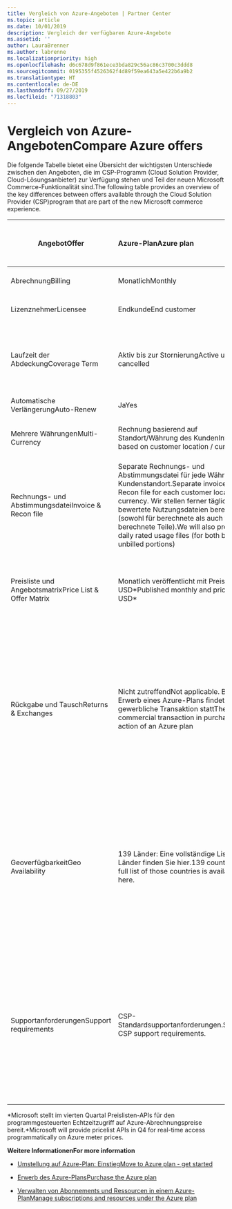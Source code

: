 ```yaml
---
title: Vergleich von Azure-Angeboten | Partner Center
ms.topic: article
ms.date: 10/01/2019
description: Vergleich der verfügbaren Azure-Angebote
ms.assetid: ''
author: LauraBrenner
ms.author: labrenne
ms.localizationpriority: high
ms.openlocfilehash: d6c678d9f861ece3bda829c56ac86c3700c3ddd8
ms.sourcegitcommit: 0195355f4526362f4d89f59ea643a5e422b6a9b2
ms.translationtype: HT
ms.contentlocale: de-DE
ms.lasthandoff: 09/27/2019
ms.locfileid: "71318803"
---
```

# <a name="compare-azure-offers"></a><span data-ttu-id="43e51-103">Vergleich von Azure-Angeboten</span><span class="sxs-lookup"><span data-stu-id="43e51-103">Compare Azure offers</span></span>

<span data-ttu-id="43e51-104">Die folgende Tabelle bietet eine Übersicht der wichtigsten Unterschiede zwischen den Angeboten, die im CSP-Programm (Cloud Solution Provider, Cloud-Lösungsanbieter) zur Verfügung stehen und Teil der neuen Microsoft Commerce-Funktionalität sind.</span><span class="sxs-lookup"><span data-stu-id="43e51-104">The following table provides an overview of the key differences between offers available through the Cloud Solution Provider (CSP)program that are part of the new Microsoft commerce experience.</span></span>

|<span data-ttu-id="43e51-105">**Angebot**</span><span class="sxs-lookup"><span data-stu-id="43e51-105">**Offer**</span></span>| <span data-ttu-id="43e51-106">**Azure-Plan**</span><span class="sxs-lookup"><span data-stu-id="43e51-106">**Azure plan**</span></span>|<span data-ttu-id="43e51-107">**Marketplace-Angebote von Drittanbietern**</span><span class="sxs-lookup"><span data-stu-id="43e51-107">**Third-party marketplace offers**</span></span>|<span data-ttu-id="43e51-108">**Azure-Reservierungen**</span><span class="sxs-lookup"><span data-stu-id="43e51-108">**Azure Reservations**</span></span>|<span data-ttu-id="43e51-109">**Über CSP verkaufte Serverabonnements**</span><span class="sxs-lookup"><span data-stu-id="43e51-109">**Server Subscriptions sold through CSP**</span></span>|<span data-ttu-id="43e51-110">**Arbeitsplatzbasierte Angebote**</span><span class="sxs-lookup"><span data-stu-id="43e51-110">**Seat-based offers**</span></span>|
|-------------------|:------|:-----|:---------|:--------------|:---------|
|<span data-ttu-id="43e51-111">Abrechnung</span><span class="sxs-lookup"><span data-stu-id="43e51-111">Billing</span></span>|<span data-ttu-id="43e51-112">Monatlich</span><span class="sxs-lookup"><span data-stu-id="43e51-112">Monthly</span></span>|<span data-ttu-id="43e51-113">Variabel (abhängig vom Angebot)</span><span class="sxs-lookup"><span data-stu-id="43e51-113">Variable (offer dependent)</span></span>|<span data-ttu-id="43e51-114">Endkunde</span><span class="sxs-lookup"><span data-stu-id="43e51-114">End customer</span></span>|<span data-ttu-id="43e51-115">Vorab für die gesamte Laufzeit oder eine Laufzeit von 3 Jahren</span><span class="sxs-lookup"><span data-stu-id="43e51-115">Up front for the full term or 3-year term</span></span>|<span data-ttu-id="43e51-116">Monatlich oder jährlich</span><span class="sxs-lookup"><span data-stu-id="43e51-116">Monthly or Annual</span></span>|
|<span data-ttu-id="43e51-117">Lizenznehmer</span><span class="sxs-lookup"><span data-stu-id="43e51-117">Licensee</span></span>|<span data-ttu-id="43e51-118">Endkunde</span><span class="sxs-lookup"><span data-stu-id="43e51-118">End customer</span></span>|<span data-ttu-id="43e51-119">Variabel (abhängig vom Angebot)</span><span class="sxs-lookup"><span data-stu-id="43e51-119">Variable (offer dependent)</span></span>|<span data-ttu-id="43e51-120">Endkunde</span><span class="sxs-lookup"><span data-stu-id="43e51-120">End customer</span></span>| <span data-ttu-id="43e51-121">Endkunde</span><span class="sxs-lookup"><span data-stu-id="43e51-121">End customer</span></span>|   <span data-ttu-id="43e51-122">Endkunde</span><span class="sxs-lookup"><span data-stu-id="43e51-122">End customer</span></span>|
|<span data-ttu-id="43e51-123">Laufzeit der Abdeckung</span><span class="sxs-lookup"><span data-stu-id="43e51-123">Coverage Term</span></span>|<span data-ttu-id="43e51-124">Aktiv bis zur Stornierung</span><span class="sxs-lookup"><span data-stu-id="43e51-124">Active until cancelled</span></span>|<span data-ttu-id="43e51-125">Variabel (abhängig vom Angebot)</span><span class="sxs-lookup"><span data-stu-id="43e51-125">Variable (offer dependent</span></span>|<span data-ttu-id="43e51-126">Siehe Angebotsbeschreibung</span><span class="sxs-lookup"><span data-stu-id="43e51-126">See offer description</span></span>|<span data-ttu-id="43e51-127">Alle Azure-Reservierungen haben einen eigenen Abdeckungszeitraum – alle Serverabonnements haben einen eigenen Abdeckungszeitraum</span><span class="sxs-lookup"><span data-stu-id="43e51-127">All Azure Reservations have their own unique coverage period  All Server Subscriptions will have their own unique coverage period</span></span>|    <span data-ttu-id="43e51-128">Zusätzliche arbeitsplatzbasierte Lizenzen klinken sich in den bestehenden Abdeckungszeitraum ein.</span><span class="sxs-lookup"><span data-stu-id="43e51-128">Additional seat-based licenses will snap into the existing coverage period</span></span>|
|<span data-ttu-id="43e51-129">Automatische Verlängerung</span><span class="sxs-lookup"><span data-stu-id="43e51-129">Auto-Renew</span></span>|<span data-ttu-id="43e51-130">Ja</span><span class="sxs-lookup"><span data-stu-id="43e51-130">Yes</span></span>|<span data-ttu-id="43e51-131">Ja</span><span class="sxs-lookup"><span data-stu-id="43e51-131">Yes</span></span>|<span data-ttu-id="43e51-132">Nein</span><span class="sxs-lookup"><span data-stu-id="43e51-132">No</span></span>| <span data-ttu-id="43e51-133">Nein</span><span class="sxs-lookup"><span data-stu-id="43e51-133">No</span></span>|<span data-ttu-id="43e51-134">Ja</span><span class="sxs-lookup"><span data-stu-id="43e51-134">Yes</span></span>|
|<span data-ttu-id="43e51-135">Mehrere Währungen</span><span class="sxs-lookup"><span data-stu-id="43e51-135">Multi-Currency</span></span>|<span data-ttu-id="43e51-136">Rechnung basierend auf Standort/Währung des Kunden</span><span class="sxs-lookup"><span data-stu-id="43e51-136">Invoice based on customer location / currency</span></span>|<span data-ttu-id="43e51-137">Rechnung basierend auf Standort/Währung des Kunden</span><span class="sxs-lookup"><span data-stu-id="43e51-137">Invoice based on customer location / currency</span></span>|<span data-ttu-id="43e51-138">Rechnung basierend auf Standort/Währung des Kunden</span><span class="sxs-lookup"><span data-stu-id="43e51-138">Invoice based on customer location / currency</span></span>|<span data-ttu-id="43e51-139">Rechnung basierend auf Standort/Währung des Kunden</span><span class="sxs-lookup"><span data-stu-id="43e51-139">Invoice based on customer location / currency</span></span>|<span data-ttu-id="43e51-140">Basierend auf der Währung des Partnerstandorts</span><span class="sxs-lookup"><span data-stu-id="43e51-140">Based on Partner location currency</span></span>| 
|<span data-ttu-id="43e51-141">Rechnungs- und Abstimmungsdatei</span><span class="sxs-lookup"><span data-stu-id="43e51-141">Invoice & Recon file</span></span>|<span data-ttu-id="43e51-142">Separate Rechnungs- und Abstimmungsdatei für jede Währung am Kundenstandort.</span><span class="sxs-lookup"><span data-stu-id="43e51-142">Separate invoice and Recon file for each customer location currency.</span></span>  <span data-ttu-id="43e51-143">Wir stellen ferner täglich bewertete Nutzungsdateien bereit (sowohl für berechnete als auch für nicht berechnete Teile).</span><span class="sxs-lookup"><span data-stu-id="43e51-143">We will also provide daily rated usage files (for both bill and unbilled portions)</span></span> |<span data-ttu-id="43e51-144">Separate Rechnungs- und Abstimmungsdatei für jede Währung am Kundenstandort</span><span class="sxs-lookup"><span data-stu-id="43e51-144">Separate invoice and Recon file for each customer location currency</span></span>|<span data-ttu-id="43e51-145">Separate Rechnungs- und Abstimmungsdatei für jede Währung am Kundenstandort</span><span class="sxs-lookup"><span data-stu-id="43e51-145">Separate invoice and Recon file for each customer location currency</span></span>|<span data-ttu-id="43e51-146">Separate Rechnungs- und Abstimmungsdatei für jede Währung am Kundenstandort</span><span class="sxs-lookup"><span data-stu-id="43e51-146">Separate invoice and Recon file for each customer location currency</span></span>|<span data-ttu-id="43e51-147">Alle Bestellungen in einer Rechnungs- und Abstimmungsdatei</span><span class="sxs-lookup"><span data-stu-id="43e51-147">All orders on one invoice and Recon file</span></span>|
|<span data-ttu-id="43e51-148">Preisliste und Angebotsmatrix</span><span class="sxs-lookup"><span data-stu-id="43e51-148">Price List & Offer Matrix</span></span>|<span data-ttu-id="43e51-149">Monatlich veröffentlicht mit Preisen in USD\*</span><span class="sxs-lookup"><span data-stu-id="43e51-149">Published monthly and priced in USD\*</span></span>|<span data-ttu-id="43e51-150">Marketplace-Angebote und -Preise können in Echtzeit in das CSV-Dateiformat exportiert werden.</span><span class="sxs-lookup"><span data-stu-id="43e51-150">Marketplace offers and pricing can be exported real-time to CSV file format beginning.</span></span>|<span data-ttu-id="43e51-151">Separate Einzeldatei mit allen Preisen und Angebotsdetails. Es gibt keine separate Datei mit der Angebotsmatrix.</span><span class="sxs-lookup"><span data-stu-id="43e51-151">Separate, single file with all pricing and offer details included.There is no separate Offer Matrix file</span></span>||<span data-ttu-id="43e51-152">Separate Einzeldatei mit allen Preisen und Angebotsdetails. Es gibt keine separate Angebotsmatrix.</span><span class="sxs-lookup"><span data-stu-id="43e51-152">Separate, single file with all pricing and offer details included.There is no separate Offer Matrix.</span></span>| <span data-ttu-id="43e51-153">fileSeparate, Einzeldatei mit allen Preisen und Angebotsdetails.</span><span class="sxs-lookup"><span data-stu-id="43e51-153">fileSeparate, single file with all pricing and offer details included.</span></span>|<span data-ttu-id="43e51-154">Separate Preisliste und Angebotsmatrix (2 Dateien).</span><span class="sxs-lookup"><span data-stu-id="43e51-154">Separate price list and offer matrix (2 files).</span></span>|
|<span data-ttu-id="43e51-155">Rückgabe und Tausch</span><span class="sxs-lookup"><span data-stu-id="43e51-155">Returns & Exchanges</span></span>|<span data-ttu-id="43e51-156">Nicht zutreffend</span><span class="sxs-lookup"><span data-stu-id="43e51-156">Not applicable.</span></span> <span data-ttu-id="43e51-157">Beim Erwerb eines Azure-Plans findet keine gewerbliche Transaktion statt</span><span class="sxs-lookup"><span data-stu-id="43e51-157">There is no commercial transaction in purchasing action of an Azure plan</span></span>|<span data-ttu-id="43e51-158">Variiert zwischen lizenzbasierten Angeboten mit einem bis 12 Monaten Laufzeit sowie nutzungsbasierten Angeboten.</span><span class="sxs-lookup"><span data-stu-id="43e51-158">Varies between one-month and 12-month license based offers as well as usage-based offers.</span></span>|<span data-ttu-id="43e51-159">Bei Rückgabe in weniger als 5 Tagen nach dem Bestelldatum wird eine 100 %-Gutschrift ausgestellt.</span><span class="sxs-lookup"><span data-stu-id="43e51-159">Returns less than 5 days after order date will receive a 100% credit.</span></span> <span data-ttu-id="43e51-160">Bei Rückgabe in mehr als 5 Tagen nach dem Bestelldatum wird eine anteilige Gutschrift erstattet, abzüglich einer Gebühr für frühzeitige Stornierung in Höhe von 12 % der anteiligen Gutschrift. Der Betrag ist bei 50.000 USD (oder dem gleichen Betrag in der lokalen Währung) pro Kunde und Jahr gedeckelt</span><span class="sxs-lookup"><span data-stu-id="43e51-160">Returns greater than 5 days after order date will receive a pro-rated credit and a 12% early termination fee of the pro-rated credit; Cap of $50,000 USD (or local currency equivalent) per customer per year</span></span>|<span data-ttu-id="43e51-161">Für Rückgaben in weniger als 60 Tagen ab dem Bestelldatum wird eine Gutschrift von 100 % erstattet. Lizenzschlüssel werden deaktiviert.</span><span class="sxs-lookup"><span data-stu-id="43e51-161">Returns less than 60 days from order date will receive a 100% credit license keys will be deactivated.</span></span> <span data-ttu-id="43e51-162">Partielle Rückgaben werden nicht akzeptiert.</span><span class="sxs-lookup"><span data-stu-id="43e51-162">Partial returns will not be accepted.</span></span>|   <span data-ttu-id="43e51-163">Suspendierungen/Stornierungen nach weniger als 30 Tagen werden mit einem 100 %-Guthaben erstattet. Für Suspendierungen/Stornierungen nach mehr als 30 Tagen wird eine anteilige Gutschrift erstellt.</span><span class="sxs-lookup"><span data-stu-id="43e51-163">Suspensions / cancellations less than 30 days will receive a 100% credit; Suspensions / cancellations greater than 30 days will receive a pro-rated credit.</span></span>|
|<span data-ttu-id="43e51-164">Geoverfügbarkeit</span><span class="sxs-lookup"><span data-stu-id="43e51-164">Geo Availability</span></span>|<span data-ttu-id="43e51-165">139 Länder: Eine vollständige Liste der Länder finden Sie hier.</span><span class="sxs-lookup"><span data-stu-id="43e51-165">139 countries - A full list of those countries is available here.</span></span>|<span data-ttu-id="43e51-166">Die Länderverfügbarkeit für New Commerce-Angebote und die Kundenwährungsmatrix zeigen den Umfang, in dem diese Angebote an einem bestimmten Ort für die Bereitstellung in CSP durch einen Partner verfügbar sind.</span><span class="sxs-lookup"><span data-stu-id="43e51-166">The New Commerce Offers Country Availability and Customer Currency Matrix shows the scope of where these offers are eligible to be made available in CSP by the partner.</span></span>|<span data-ttu-id="43e51-167">Vollständige Details finden Sie in der Länderverfügbarkeit für moderne Angebote und Kundenwährungsmatrix.</span><span class="sxs-lookup"><span data-stu-id="43e51-167">See New Commerce Offers Country Availability and Customer Currency Matrix for full details.</span></span> <span data-ttu-id="43e51-168">Der gleiche Rolloutzeitplan gilt für alle neuen Commerce-Angebote.</span><span class="sxs-lookup"><span data-stu-id="43e51-168">The same rollout schedule applies to all new commerce offers.</span></span>|<span data-ttu-id="43e51-169">Vollständige Details finden Sie in der Länderverfügbarkeit für moderne Angebote und Kundenwährungsmatrix.</span><span class="sxs-lookup"><span data-stu-id="43e51-169">See New Commerce Offers Country Availability and Customer Currency Matrix for full details.</span></span>  <span data-ttu-id="43e51-170">Der gleiche Rolloutzeitplan gilt für alle neuen Commerce-Angebote.</span><span class="sxs-lookup"><span data-stu-id="43e51-170">The same rollout schedule applies to all new commerce offers.</span></span>|<span data-ttu-id="43e51-171">247 Länder</span><span class="sxs-lookup"><span data-stu-id="43e51-171">247 countries</span></span>|
|<span data-ttu-id="43e51-172">Supportanforderungen</span><span class="sxs-lookup"><span data-stu-id="43e51-172">Support requirements</span></span>|<span data-ttu-id="43e51-173">CSP-Standardsupportanforderungen.</span><span class="sxs-lookup"><span data-stu-id="43e51-173">Standard CSP support requirements.</span></span>|<span data-ttu-id="43e51-174">Das Unternehmen, das ein Angebot veröffentlicht, ist für den technischen Support zuständig.</span><span class="sxs-lookup"><span data-stu-id="43e51-174">Offer publishing company is responsible for technical support.</span></span>  <span data-ttu-id="43e51-175">Der CSP-Partner ist für die Presales-Aktivitäten, die Transaktion und die Unterstützung der Abrechnung zuständig.</span><span class="sxs-lookup"><span data-stu-id="43e51-175">CSP Partner is responsible for pre-sales activities, transaction, and billing support.</span></span>|<span data-ttu-id="43e51-176">CSP-Standardsupportanforderungen.</span><span class="sxs-lookup"><span data-stu-id="43e51-176">Standard CSP support requirements.</span></span>|<span data-ttu-id="43e51-177">CSP-Standardsupportanforderungen.</span><span class="sxs-lookup"><span data-stu-id="43e51-177">Standard CSP support requirements.</span></span>|<span data-ttu-id="43e51-178">CSP-Standardsupportanforderungen.</span><span class="sxs-lookup"><span data-stu-id="43e51-178">Standard CSP support requirements.</span></span>|

<span data-ttu-id="43e51-179">\*Microsoft stellt im vierten Quartal Preislisten-APIs für den programmgesteuerten Echtzeitzugriff auf Azure-Abrechnungspreise bereit.</span><span class="sxs-lookup"><span data-stu-id="43e51-179">\*Microsoft will provide pricelist APIs in Q4 for real-time access programmatically on Azure meter prices.</span></span>

<span data-ttu-id="43e51-180">**Weitere Informationen**</span><span class="sxs-lookup"><span data-stu-id="43e51-180">**For more information**</span></span>

- [<span data-ttu-id="43e51-181">Umstellung auf Azure-Plan: Einstieg</span><span class="sxs-lookup"><span data-stu-id="43e51-181">Move to Azure plan - get started</span></span>](azure-plan-get-started.md)

- [<span data-ttu-id="43e51-182">Erwerb des Azure-Plans</span><span class="sxs-lookup"><span data-stu-id="43e51-182">Purchase the Azure plan</span></span>](purchase-azure-plan.md)

- [<span data-ttu-id="43e51-183">Verwalten von Abonnements und Ressourcen in einem Azure-Plan</span><span class="sxs-lookup"><span data-stu-id="43e51-183">Manage subscriptions and resources under the Azure plan</span></span>](azure-plan-manage.md)

